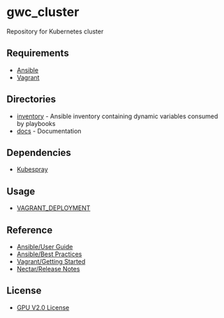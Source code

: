 gwc_cluster
=========
Repository for Kubernetes cluster

Requirements
------------
* [Ansible](https://docs.ansible.com/ansible/latest/installation_guide/intro_installation.html)
* [Vagrant](https://www.vagrantup.com/downloads.html)

Directories
--------------
* [inventory](./inventory) - Ansible inventory containing dynamic variables consumed by playbooks
* [docs](./docs) - Documentation

Dependencies
------------
* [Kubespray](https://github.com/kubernetes-sigs/kubespray)

Usage
----------------
* [VAGRANT_DEPLOYMENT](./docs/VAGRANT_DEPLOYMENT.md)

Reference
----------------
* [Ansible/User Guide](https://docs.ansible.com/ansible/latest/user_guide/index.html)
* [Ansible/Best Practices](https://docs.ansible.com/ansible/latest/user_guide/playbooks_best_practices.html)
* [Vagrant/Getting Started](https://www.vagrantup.com/intro/getting-started/index.html)
* [Nectar/Release Notes](https://support.ehelp.edu.au/support/solutions/articles/6000205142-nectar-cloud-release-notes)

License
-------
* [GPU V2.0 License](./LICENSE.md)
